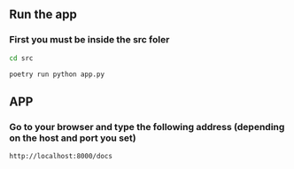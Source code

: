 ## Run the app

### First you must be inside the src foler
```bash
cd src
```

```bash
poetry run python app.py
```

## APP

### Go to your browser and type the following address (depending on the host and port you set)

```bash
http://localhost:8000/docs
```
